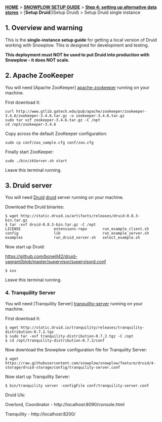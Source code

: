 <a name="top" />

[**HOME**](Home) > [**SNOWPLOW SETUP GUIDE**](Setting-up-Snowplow) > [**Step 4: setting up alternative data stores**](Setting-up-alternative-data-stores) > [**Setup Druid**](Setup Druid) > Setup Druid single instance

## 1. Overview and warning

This is the **single-instance setup guide** for getting a local version of Druid working with Snowplow. This is designed for development and testing.

**This deployment must NOT be used to put Druid into production with Snowplow - it does NOT scale.**

## 2. Apache ZooKeeper

You will need [Apache ZooKeeper] [apache-zookeeper] running on your machine.

First download it:

```
curl http://www.gtlib.gatech.edu/pub/apache/zookeeper/zookeeper-3.4.6/zookeeper-3.4.6.tar.gz -o zookeeper-3.4.6.tar.gz
sudo tar xzf zookeeper-3.4.6.tar.gz -C /opt
cd /opt/zookeeper-3.4.6
```

Copy across the default ZooKeeper configuration:

```
sudo cp conf/zoo_sample.cfg conf/zoo.cfg
```

Finally start ZooKeeper:

```
sudo ./bin/zkServer.sh start
```

Leave this terminal running.

## 3. Druid server

You will need [Druid] [druid] server running on your machine.

Download the Druid binaries:

```
$ wget http://static.druid.io/artifacts/releases/druid-0.8.3-bin.tar.gz
$ tar -xvf druid-0.8.3-bin.tar.gz -C /opt
LICENSE               extensions-repo       run_example_client.sh
config                lib                   run_example_server.sh
examples              run_druid_server.sh   select_example.sh
```

Now start up Druid:

https://github.com/boneill42/druid-vagrant/blob/master/supervisor/supervisord.conf

```
$ xxx
```

Leave this terminal running.

### 4. Tranquility Server

You will need [Tranquility Server] [tranquility-server] running on your machine.

First download it:

```
$ wget http://static.druid.io/tranquility/releases/tranquility-distribution-0.7.2.tgz
$ sudo tar -xvf tranquility-distribution-0.7.2.tgz -C /opt
$ cd /opt/tranquility-distribution-0.7.2/conf
```

Now download the Snowplow configuration file for Tranquility Server:

```
$ wget https://raw.githubusercontent.com/snowplow/snowplow/feature/druid/4-storage/druid-storage/config/tranquility-server.conf
```

Now start up Tranquility Server:

```
$ bin/tranquility server -configFile conf/tranquility-server.conf
```


Druid UIs:

Overlord, Coordinator - http://localhost:8090/console.html

Tranquility - http://localhost:8200/

[apache-zookeeper]: https://zookeeper.apache.org/
[druid]: http://druid.io/
[tranquility-server]: https://github.com/druid-io/tranquility/blob/master/docs/server.md




